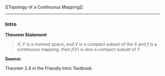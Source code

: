 [[Topology of a Continuous Mapping]]

---
### **Intro**

**Theorem Statement**

> $X, Y$ is a normed space, and $V$ is a compact subset of the $X$ and $f$ is a continuous mapping, then $f(V)$  is also a compact subset of $Y$. 

**Source:**

Theorem 2.4 in the Friendly Intro Textbook. 



